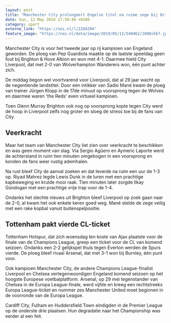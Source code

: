 ```yaml
---
layout: post
title: "Manchester City prolongeert Engelse titel na ruime zege bij Brighton"
date: Sun, 12 May 2019 17:50:49 +0200
category: sport
externe_link: "https://nos.nl/l/2284294"
feature_image: "https://nos.nl/data/image/2019/05/12/549462/1008x567.jpg"
---
```


<p>Manchester City is voor het tweede jaar op rij kampioen van Engeland geworden. De ploeg van Pep Guardiola maakte op de laatste speeldag geen fout bij Brighton &amp; Hove Albion en won met 4-1. Daarmee hield City Liverpool, dat met 2-0 van Wolverhampton Wanderers won, één punt achter zich.</p>
<p>De middag begon wel voortvarend voor Liverpool, dat al 29 jaar wacht op de negentiende landstitel. Door een intikker van Sadio Mané kwam de ploeg van trainer Jürgen Klopp in de 17de minuut op voorsprong tegen de Wolves en daarmee waren 'the Reds' even virtueel kampioen.</p>
<p>Toen Glenn Murray Brighton ook nog op voorsprong kopte tegen City werd de hoop in Liverpool zelfs nog groter en sloeg de stress toe bij de fans van City. </p>
<h2>Veerkracht</h2>
<p>Maar het team van Manchester City liet zien over veerkracht te beschikken en was geen moment van slag. Via Sergio Agüero en Aymeric Laporte werd de achterstand in ruim tien minuten omgebogen in een voorsprong en konden de fans weer rustig ademhalen.</p>
<p>Na rust bleef City de aanval zoeken en dat leverde na ruim een uur de 1-3 op. Riyad Mahrez legde Lewis Dunk in de luren met een prachtige kapbeweging en krulde mooi raak. Tien minuten later zorgde Ilkay Gündogan met een prachtige vrije trap voor de 1-4.</p>
<p>Ondanks het slechte nieuws uit Brighton bleef Liverpool op zoek gaan naar de 2-0, al kwam het ook enkele keren goed weg. Mané stelde de zege veilig met een rake kopbal vanuit buitenspelpositie.</p>
<h2>Tottenham pakt vierde CL-ticket</h2>
<p>Tottenham Hotspur, dat zich woensdag ten koste van Ajax plaatste voor de finale van de Champions League, greep een ticket voor de CL van komend seizoen. Ondanks een 2-2 gelijkspel thuis tegen Everton werden de Spurs vierde. De ploeg bleef rivaal Arsenal, dat met 3-1 won bij Burnley, één punt voor.</p>
<p>Ook kampioen Manchester City, de andere Champions League-finalist Liverpool en Chelsea vertegenwoordigen Engeland komend seizoen op het hoogste Europese voetbalplatform. Arsenal, op 29 mei tegenstander van Chelsea in de Europa League-finale, werd vijfde en kreeg een rechtstreeks Europa League-ticket en nummer zes Manchester United moet beginnen in de voorronde van de Europa League.</p>
<p>Cardiff City, Fulham en Huddersfield Town eindigden in de Premier League op de onderste drie plaatsen. Hun degradatie naar het Championship was eerder al een feit.</p>
